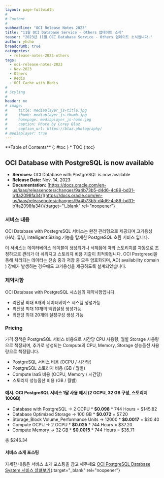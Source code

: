 ```yaml
---
layout: page-fullwidth
#
# Content
#
subheadline: "OCI Release Notes 2023"
title: "11월 OCI Database Service - Others 업데이트 소식"
teaser: "2023년 11월 OCI Database Service - Others 업데이트 소식입니다."
author: yhcho
breadcrumb: true
categories:
  - release-notes-2023-others
tags:
  - oci-release-notes-2023
  - Nov-2023
  - Others
  - Redis
  - OCI Cache with Redis
#
# Styling
#
header: no
# image:
#     title: mediaplayer_js-title.jpg
#     thumb: mediaplayer_js-thumb.jpg
#     homepage: mediaplayer_js-home.jpg
#     caption: Photo by Corey Blaz
#     caption_url: https://blaz.photography/
# mediaplayer: true
---
```


<div class="panel radius" markdown="1">
**Table of Contents**
{: #toc }
*  TOC
{:toc}
</div>

## OCI Database with PostgreSQL is now available

- **Services:** OCI Database with PostgreSQL is now available
- **Release Date:** Nov. 14, 2023
- **Documentation:** [https://docs.oracle.com/en-us/iaas/releasenotes/changes/9a4b73b5-d4d6-4c89-bd31-b1fa2098fa34/](https://docs.oracle.com/en-us/iaas/releasenotes/changes/9a4b73b5-d4d6-4c89-bd31-b1fa2098fa34/){:target="\_blank" rel="noopener"}

### 서비스 내용

OCI Database with PostegreSQL 서비스는 완전 관리형으로 제공되며 고가용성 (HA), 튜닝, Intelligent Sizing 기능을 탑재한 PostgreSQL 호환 서비스 입니다.

이 서비스는 데이터베이스 테이블이 생성되거나 삭제됨에 따라 스토리지를 자동으로 조정하므로 관리가 더 쉬워지고 스토리지 비용 지출이 최적화됩니다. OCI Postgresql을 통해 처리되는 데이터는 전송 중과 저장 중 모두 암호화되며, AD( availability domain ) 장애가 발생하는 경우에도 고가용성을 제공하도록 설계되었습니다.

### 제약사항

OCI Database with PostgreSQL 시스템의 제약사항입니다.

- 리전당 최대 8개의 데이터베이스 시스템 생성가능
- 리전당 최대 10개의 백업설정 생성가능
- 리전당 최대 20개의 설정구성 생성 가능

### Pricing

가격 정책은 PostgreSQL 서비스 비용으로 시간당 CPU 사용량, 월별 Storage 사용량으로 책정되며, 추가로 생성되는 Compute의 CPU, Memory, Storage 성능옵션 사용량으로 책정됩니다.

- PostgreSQL 서비스 비용 (OCPU / 시간당)
- PostgreSQL 스토리지 비용 (GB / 월별)
- Compute IaaS 비용 (OCPU, Memory / 시간당)
- 스토리지 성능옵션 비용 (GB / 월별)

#### 예시. OCI PostgreSQL 서비스 1달 사용 예시 (2 OCPU, 32 GB 구성, 스토리지 100GB)

- Database with PostgreSQL -> 2 OCPU \* **$0.098** \* 744 Hours = $145.82
- Database Optimized Storage -> 100 GB \* **$0.072** = $7.20
- Storage_Block Volume_Performance Units -> 12000 \* **$0.0017** = $20.40
- Compute OCPU -> 2 OCPU \* **$0.025** \* 744 Hours = $37.20
- Compute Memory -> 32 GB \* **$0.0015** \* 744 Hours = $35.71

총 $246.34

#### 서비스 소개 포스팅

자세한 내용은 서비스 소개 포스팅을 참고 해주세요
[OCI PostgreSQL Database System 서비스 살펴보기](/dataplatform/oci-postgresql-overview/){:target="\_blank" rel="noopener"}
